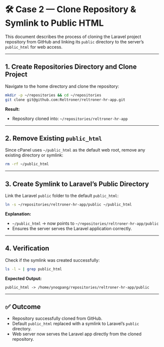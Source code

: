 # 🛠️ Case 2 — Clone Repository & Symlink to Public HTML

This document describes the process of cloning the Laravel project repository from GitHub and linking its `public` directory to the server’s `public_html` for web access.

---

## 1. Create Repositories Directory and Clone Project

Navigate to the home directory and clone the repository:

```bash
mkdir -p ~/repositories && cd ~/repositories
git clone git@github.com:Reltroner/reltroner-hr-app.git
````

**Result:**

* Repository cloned into: `~/repositories/reltroner-hr-app`

---

## 2. Remove Existing `public_html`

Since cPanel uses `~/public_html` as the default web root, remove any existing directory or symlink:

```bash
rm -rf ~/public_html
```

---

## 3. Create Symlink to Laravel’s Public Directory

Link the Laravel `public` folder to the default `public_html`:

```bash
ln -s ~/repositories/reltroner-hr-app/public ~/public_html
```

**Explanation:**

* `~/public_html` → now points to `~/repositories/reltroner-hr-app/public`
* Ensures the server serves the Laravel application correctly.

---

## 4. Verification

Check if the symlink was created successfully:

```bash
ls -l ~ | grep public_html
```

**Expected Output:**

```
public_html -> /home/ynoqpang/repositories/reltroner-hr-app/public
```

---

## ✅ Outcome

* Repository successfully cloned from GitHub.
* Default `public_html` replaced with a symlink to Laravel’s `public` directory.
* Web server now serves the Laravel app directly from the cloned repository.

